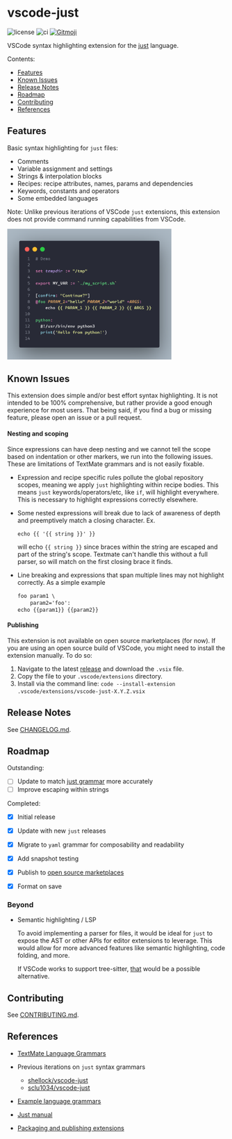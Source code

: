 # vscode-just

![license](https://img.shields.io/github/license/nefrob/vscode-just?style=flat-square)
![ci](https://github.com/nefrob/vscode-just/actions/workflows/ci.yml/badge.svg?branch=main)
[![Gitmoji](https://img.shields.io/badge/gitmoji-%20😜%20😍-FFDD67.svg?style=flat-square)](https://gitmoji.dev)

VSCode syntax highlighting extension for the [just](https://github.com/casey/just) language.

Contents:

-   [Features](#features)
-   [Known Issues](#known-issues)
-   [Release Notes](#release-notes)
-   [Roadmap](#roadmap)
-   [Contributing](#contributing)
-   [References](#references)

## Features

Basic syntax highlighting for `just` files:

-   Comments
-   Variable assignment and settings
-   Strings & interpolation blocks
-   Recipes: recipe attributes, names, params and dependencies
-   Keywords, constants and operators
-   Some embedded languages

Note: Unlike previous iterations of VSCode `just` extensions, this extension does not provide command running capabilities from VSCode.

<img src="./assets/example.png" style="max-width: 75%;" />

## Known Issues

This extension does simple and/or best effort syntax highlighting. It is not intended to be 100% comprehensive, but rather provide a good enough experience for most users. That being said, if you find a bug or missing feature, please open an issue or a pull request.


#### Nesting and scoping

Since expressions can have deep nesting and we cannot tell the scope based on indentation or other markers, we run into the following issues. These are limitations of TextMate grammars and is not easily fixable. 
  
-  Expression and recipe specific rules pollute the global repository scopes, meaning we apply `just` highlighting within recipe bodies. This means `just` keywords/operators/etc, like `if`, will highlight everywhere. This is necessary to highlight expressions correctly elsewhere.

- Some nested expressions will break due to lack of awareness of depth and preemptively match a closing character. Ex. 

    ```
    echo {{ '{{ string }}' }}
    ```

    will echo `{{ string }}` since braces within the string are escaped and part of the string's scope. Textmate can't handle this without a full parser, so will match on the first closing brace it finds.

- Line breaking and expressions that span multiple lines may not highlight correctly. As a simple example

    ```
    foo param1 \
        param2='foo':
    echo {{param1}} {{param2}}
    ```

#### Publishing

This extension is not available on open source marketplaces (for now). If you are using an open source build of VSCode, you might need to install the extension manually. To do so:

1. Navigate to the latest [release](https://github.com/nefrob/vscode-just/releases) and download the `.vsix` file.
2. Copy the file to your `.vscode/extensions` directory.
3. Install via the command line: `code --install-extension .vscode/extensions/vscode-just-X.Y.Z.vsix`

## Release Notes

See [CHANGELOG.md](CHANGELOG.md).

## Roadmap

Outstanding:

- [ ] Update to match [just grammar](https://github.com/casey/just/blob/43d88f50e02057e5d91602ef4ffdd0ddfc094099/GRAMMAR.md) more accurately
- [ ] Improve escaping within strings

Completed:

- [x] Initial release
- [x] Update with new `just` releases
- [x] Migrate to `yaml` grammar for composability and readability
- [x] Add snapshot testing
- [x] Publish to [open source marketplaces](https://open-vsx.org/)
- [x] Format on save


### Beyond

-   Semantic highlighting / LSP

    To avoid implementing a parser for files, it would be ideal for `just` to expose the AST or other APIs for editor extensions to leverage. This would allow for more advanced features like semantic highlighting, code folding, and more. 

    If VSCode works to support tree-sitter, [that](https://github.com/IndianBoy42/tree-sitter-just) would be a possible alternative.

## Contributing

See [CONTRIBUTING.md](CONTRIBUTING.md).

## References

-   [TextMate Language Grammars](https://macromates.com/manual/en/language_grammars)

-   Previous iterations on `just` syntax grammars

    -   [shellock/vscode-just](https://github.com/skellock/vscode-just)
    -   [sclu1034/vscode-just](https://github.com/sclu1034/vscode-just/)

-   [Example language grammars](https://github.com/microsoft/vscode-textmate/tree/09effd8b7429b71010e0fa34ea2e16e622692946/test-cases/themes/syntaxes)

-   [Just manual](https://just.systems/man/en/)

-   [Packaging and publishing extensions](https://code.visualstudio.com/api/working-with-extensions/publishing-extension)
